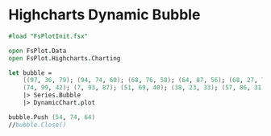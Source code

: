 Highcharts Dynamic Bubble
=========================

```fsharp
#load "FsPlotInit.fsx"

open FsPlot.Data
open FsPlot.Highcharts.Charting

let bubble =
    [(97, 36, 79); (94, 74, 60); (68, 76, 58); (64, 87, 56); (68, 27, 73);
    (74, 99, 42); (7, 93, 87); (51, 69, 40); (38, 23, 33); (57, 86, 31)]
    |> Series.Bubble
    |> DynamicChart.plot

bubble.Push (54, 74, 64)
//bubble.Close()
```